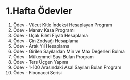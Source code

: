 # 1.Hafta Ödevler

1. Ödev - Vücut Kitle İndeksi Hesaplayan Program
2. Ödev - Manav Kasa Programı
3. Ödev - Uçak Bileti Fiyatı Hesaplama
4. Ödev - Çin Zodyağı Hesaplama
5. Ödev - Artık Yıl Hesaplama
6. Ödev - Girilen Sayılardan Min ve Max Değerleri Bulma
7. Ödev - Mükemmel Sayı Bulan Program
8. Ödev - Ters Üçgen Yapımı
9. Ödev - 1-100 Arasındaki Asal Sayıları Bulan Program
10. Ödev - Fibonacci Serisi       